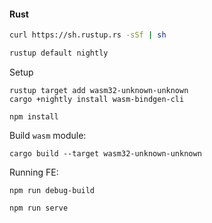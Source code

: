 
#### Rust

```bash
curl https://sh.rustup.rs -sSf | sh

rustup default nightly
```


Setup
```
rustup target add wasm32-unknown-unknown
cargo +nightly install wasm-bindgen-cli
```

```
npm install
```


Build `wasm` module:

```
cargo build --target wasm32-unknown-unknown
```

Running FE:

```
npm run debug-build

npm run serve
```

